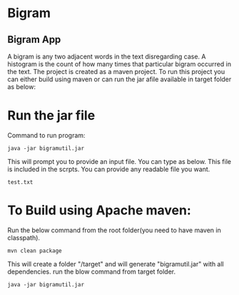 # Bigram
## Bigram App

A bigram is any two adjacent words in the text disregarding case. A histogram is the count of how many times that particular bigram occurred in the text. The project is created as a maven project. To run this project you can either build using maven or can run the jar afile available in target folder as below:

# Run the jar file
Command to run program:  
```
java -jar bigramutil.jar 
```
This will prompt you to provide an input file. You can type as below. This file is included in the scrpts. You can provide any readable file you want.
```
test.txt 
```
# To Build using Apache maven:
Run the below command from the root folder(you need to have maven in classpath).
```
mvn clean package
```

This will create a folder "/target" and will generate "bigramutil.jar" with all dependencies. run the blow command from target folder.
```
java -jar bigramutil.jar 
```
